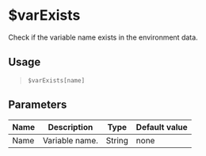 # $varExists
Check if the variable name exists in the environment data.
## Usage
> `$varExists[name]`
## Parameters
| Name |  Description   |  Type  | Default value |
|------|----------------|--------|---------------|
| Name | Variable name. | String | none          |
